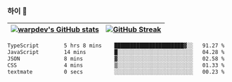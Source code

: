 
### 하이 👋
[![warpdev's GitHub stats](https://github-readme-stats.vercel.app/api?username=warpdev&show_icons=true&theme=vue-dark)](#) |[![GitHub Streak](https://github-readme-streak-stats.herokuapp.com/?user=warpdev&theme=dark)](#)
--- | --- |
<!--START_SECTION:waka-->

```txt
TypeScript        5 hrs 8 mins    ██████████████████████▓░░   91.27 %
JavaScript        14 mins         █░░░░░░░░░░░░░░░░░░░░░░░░   04.28 %
JSON              8 mins          ▓░░░░░░░░░░░░░░░░░░░░░░░░   02.58 %
CSS               4 mins          ▒░░░░░░░░░░░░░░░░░░░░░░░░   01.33 %
textmate          0 secs          ░░░░░░░░░░░░░░░░░░░░░░░░░   00.23 %
```

<!--END_SECTION:waka-->

<!--
**warpdev/warpdev** is a ✨ _special_ ✨ repository because its `README.md` (this file) appears on your GitHub profile.

Here are some ideas to get you started:

- 🔭 I’m currently working on ...
- 🌱 I’m currently learning ...
- 👯 I’m looking to collaborate on ...
- 🤔 I’m looking for help with ...
- 💬 Ask me about ...
- 📫 How to reach me: ...
- 😄 Pronouns: ...
- ⚡ Fun fact: ...
-->
